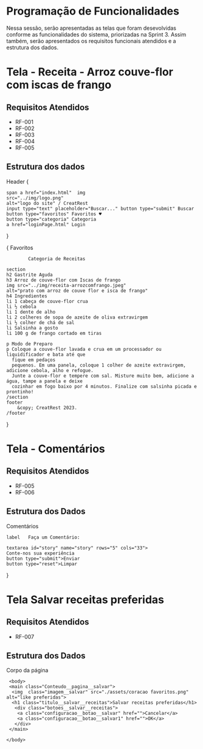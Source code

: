 # Programação de Funcionalidades

Nessa sessão, serão apresentadas as telas que foram desevolvidas conforme as funcionalidades do sistema, priorizadas na Sprint 3. Assim também, serão apresentados os requisitos funcionais atendidos e a estrutura dos dados.

# Tela - Receita - Arroz couve-flor com iscas de frango

## Requisitos Atendidos
<ul>
  <li>RF-001</li>
  <li>RF-002</li>
  <li>RF-003</li>
  <li>RF-004</li>
  <li>RF-005</li>
</ul>

## Estrutura dos dados
Header {


    span a href="index.html"  img
    src="../img/logo.png"
    alt="logo do site" / CreatRest
    input type="text" placeholder="Buscar..." button type="submit" Buscar
    button type="favoritos" Favoritos ♥ 
    button type="categoria" Categoria
    a href="loginPage.html" Login
}

 {
     Favoritos
     
     
            Categoria de Receitas 
   
    section 
    h2 Gastrite Aguda
    h3 Arroz de couve-flor com Iscas de frango
    img src="../img/receita-arrozcomfrango.jpeg"
    alt="prato com arroz de couve flor e isca de frango"
    h4 Ingredientes
    li 1 cabeça de couve-flor crua
    li ½ cebola 
    li 1 dente de alho 
    li 2 colheres de sopa de azeite de oliva extravirgem 
    li ½ colher de chá de sal 
    li Salsinha a gosto 
    li 100 g de frango cortado em tiras
   
    p Modo de Preparo 
    p Coloque a couve-flor lavada e crua em um processador ou liquidificador e bata até que
      fique em pedaços
      pequenos. Em uma panela, coloque 1 colher de azeite extravirgem, adicione cebola, alho e refogue.
      Junte a couve-flor e tempere com sal. Misture muito bem, adicione a água, tampe a panela e deixe
      cozinhar em fogo baixo por 4 minutos. Finalize com salsinha picada e prontinho!
    /section
    footer 
        &copy; CreatRest 2023.
    /footer

}

# Tela - Comentários

## Requisitos Atendidos
<ul>
  <li>RF-005</li>
  <li>RF-006</li>
</ul>

## Estrutura dos Dados

Comentários
 
    label   Faça um Comentário:
 
    textarea id="story" name="story" rows="5" cols="33">
    Conte-nos sua experiência
    button type="submit">Enviar
    button type="reset">Limpar
   }
   
   # Tela Salvar receitas preferidas
   
   ## Requisitos Atendidos
   <ul>
  <li>RF-007</li>
  </ul>
  
  ## Estrutura dos Dados
  
  Corpo da página
  
     <body>
     <main class="Conteudo__pagina__salvar">
      <img  class="imagem__salvar" src="./assets/coracao favoritos.png" alt="like preferidas">
      <h1 class="titulo__salvar__receitas">Salvar receitas preferidas</h1>
       <div class="botoes__salvar__receitas">
        <a class="configuracao__botao__salvar" href="">Cancelar</a>
        <a class="configuracao__botao__salvar1" href="">OK</a>
       </div>
     </main>
    
    </body>
  
 

   
   
   
   
    
    
 

